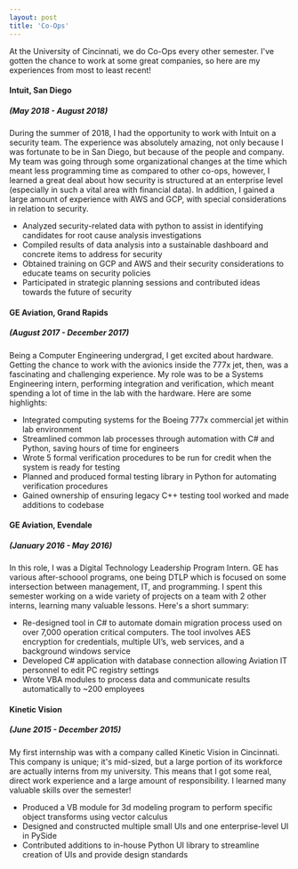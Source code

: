 ```yaml
---
layout: post
title: 'Co-Ops'
---
```


At the University of Cincinnati, we do Co-Ops every other semester. I've gotten the chance to work at some great companies, so here are my experiences from most to least recent!

#### Intuit, San Diego
##### (May 2018 - August 2018)

During the summer of 2018, I had the opportunity to work with Intuit on a security team. The experience was absolutely amazing, not only because I was fortunate to be in San Diego, but because of the people and company. My team was going through some organizational changes at the time which meant less programming time as compared to other co-ops, however, I learned a great deal about how security is structured at an enterprise level (especially in such a vital area with financial data). In addition, I gained a large amount of experience with AWS and GCP, with special considerations in relation to security. 

* Analyzed security-related data with python to assist in identifying candidates for root cause analysis investigations 
* Compiled results of data analysis into a sustainable dashboard and concrete items to address for security 
* Obtained training on GCP and AWS and their security considerations to educate teams on security policies 
* Participated in strategic planning sessions and contributed ideas towards the future of security 

#### GE Aviation, Grand Rapids
##### (August 2017 - December 2017)

Being a Computer Engineering undergrad, I get excited about hardware. Getting the chance to work with the avionics inside the 777x jet, then, was a fascinating and challenging experience. My role was to be a Systems Engineering intern, performing integration and verification, which meant spending a lot of time in the lab with the hardware. Here are some highlights:

* Integrated computing systems for the Boeing 777x commercial jet within lab environment
* Streamlined common lab processes through automation with C# and Python, saving hours of time for engineers
* Wrote 5 formal verification procedures to be run for credit when the system is ready for testing
* Planned and produced formal testing library in Python for automating verification procedures
* Gained ownership of ensuring legacy C++ testing tool worked and made additions to codebase


#### GE Aviation, Evendale
##### (January 2016 - May 2016)

In this role, I was a Digital Technology Leadership Program Intern. GE has various after-schoool programs, one being DTLP which is focused on some intersection between management, IT, and programming. I spent this semester working on a wide variety of projects on a team with 2 other interns, learning many valuable lessons. Here's a short summary:

* Re-designed tool in C# to automate domain migration process used on over 7,000 operation critical computers. The tool involves AES encryption for credentials, multiple UI’s, web services, and a background windows service
* Developed C# application with database connection allowing Aviation IT personnel to edit PC registry settings
* Wrote VBA modules to process data and communicate results automatically to ~200 employees

#### Kinetic Vision
##### (June 2015 - December 2015)

My first internship was with a company called Kinetic Vision in Cincinnati. This company is unique; it's mid-sized, but a large portion of its workforce are actually interns from my university. This means that I got some real, direct work experience and a large amount of responsibility. I learned many valuable skills over the semester!

* Produced a VB module for 3d modeling program to perform specific object transforms using vector calculus
* Designed and constructed multiple small UIs and one enterprise-level UI in PySide
* Contributed additions to in-house Python UI library to streamline creation of UIs and provide design standards
